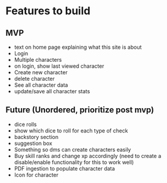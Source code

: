 # Features to build

## MVP

- text on home page explaining what this site is about
- Login
- Multiple characters
- on login, show last viewed character
- Create new character
- delete character
- See all character data
- update/save all character stats

## Future (Unordered, prioritize post mvp)

- dice rolls
- show which dice to roll for each type of check
- backstory section
- suggestion box
- Something so dms can create characters easily
- Buy skill ranks and change xp accordingly (need to create a disable/enable functionality for this to work well)
- PDF ingestion to populate character data
- Icon for character
